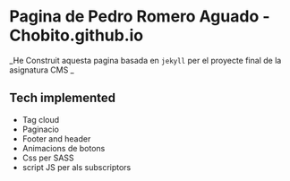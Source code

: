 # Pagina de Pedro Romero Aguado - Chobito.github.io

_He Construit aquesta pagina basada en `jekyll` per el proyecte final de la asignatura CMS _

## Tech implemented
- Tag cloud
- Paginacio
- Footer and header
- Animacions de botons
- Css per SASS
- script JS per als subscriptors


